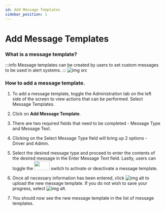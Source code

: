 ```yaml
---
id: Add Message Templates
sidebar_position: 1
---
```

# Add Message Templates

### What is a message template?
:::info
Message templates can be created by users to set custom messages to be used in alert systems.
:::
![img src](/img/message-template.png)

### How to add a message template.
1. To add a message template, toggle the Administration tab on the left side of the screen to view actions that can be performed. Select Message Templates. 

2. Click on **Add Message Template**.
3. There are two required fields that need to be completed - Message Type and Message Text. 
4. Clicking on the Select Message Type field will bring up 2 options - Driver and Admin. 
5. Select the desired message type and proceed to enter the contents of the desired message in the Enter Message Text field. Lastly, users can toggle the <img src='/img/toggle-btn.png' height='30px' width='50px'/>  switch to activate or deactivate a message template. 
6. Once all necessary information has been entered, click ![img alt](/img/save-btn.png) to upload the new message template. If you do not wish to save your progress, select ![img alt](/img/cancel-btn.png).
7. You should now see the new message template in the list of message templates.

